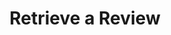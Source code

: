 ---
title: Retrieve a Review
excerpt: >-
  This endpoint is used to retrieve a review object by either by its unique
  identifier or by its associated standardization ID.
api:
  file: openapi (2).json
  operationId: get_standardization_review
hidden: false
---